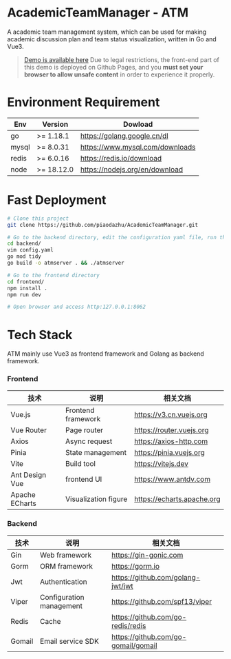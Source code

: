 # AcademicTeamManager - ATM
A academic team management system, which can be used for making academic discussion plan and team status visualization, written in Go and Vue3.

> [Demo is available here](https://piaodazhu.github.io/) Due to legal restrictions, the front-end part of this demo is deployed on Github Pages, and you **must set your browser to allow unsafe content** in order to experience it properly.

# Environment Requirement

| Env | Version | Dowload |
|---|---|---|
| go | >= 1.18.1 | https://golang.google.cn/dl |
| mysql | >= 8.0.31 | https://www.mysql.com/downloads |
| redis | >= 6.0.16 | https://redis.io/download |
| node | >= 18.12.0 | https://nodejs.org/en/download |

# Fast Deployment
```sh
# Clone this project
git clone https://github.com/piaodazhu/AcademicTeamManager.git

# Go to the backend directory, edit the configuration yaml file, run the server
cd backend/
vim config.yaml
go mod tidy
go build -o atmserver . && ./atmserver

# Go to the frontend directory
cd frontend/
npm install .
npm run dev

# Open browser and access http:127.0.0.1:8062
```

# Tech Stack

ATM mainly use Vue3 as frontend framework and Golang as backend framework.

### Frontend

| 技术 | 说明 | 相关文档 |
|---|---|---|
| Vue.js | Frontend framework | https://v3.cn.vuejs.org |
| Vue Router | Page router | https://router.vuejs.org |
| Axios | Async request | https://axios-http.com |
| Pinia | State management | https://pinia.vuejs.org |
| Vite | Build tool | https://vitejs.dev |
| Ant Design Vue | frontend UI | https://www.antdv.com |
| Apache ECharts | Visualization figure | https://echarts.apache.org |

### Backend

| 技术 | 说明 | 相关文档 |
|---|---|---|
| Gin | Web framework | https://gin-gonic.com |
| Gorm | ORM framework | https://gorm.io |
| Jwt | Authentication | https://github.com/golang-jwt/jwt |
| Viper | Configuration management | https://github.com/spf13/viper |
| Redis | Cache | https://github.com/go-redis/redis |
| Gomail | Email service SDK | https://github.com/go-gomail/gomail |
